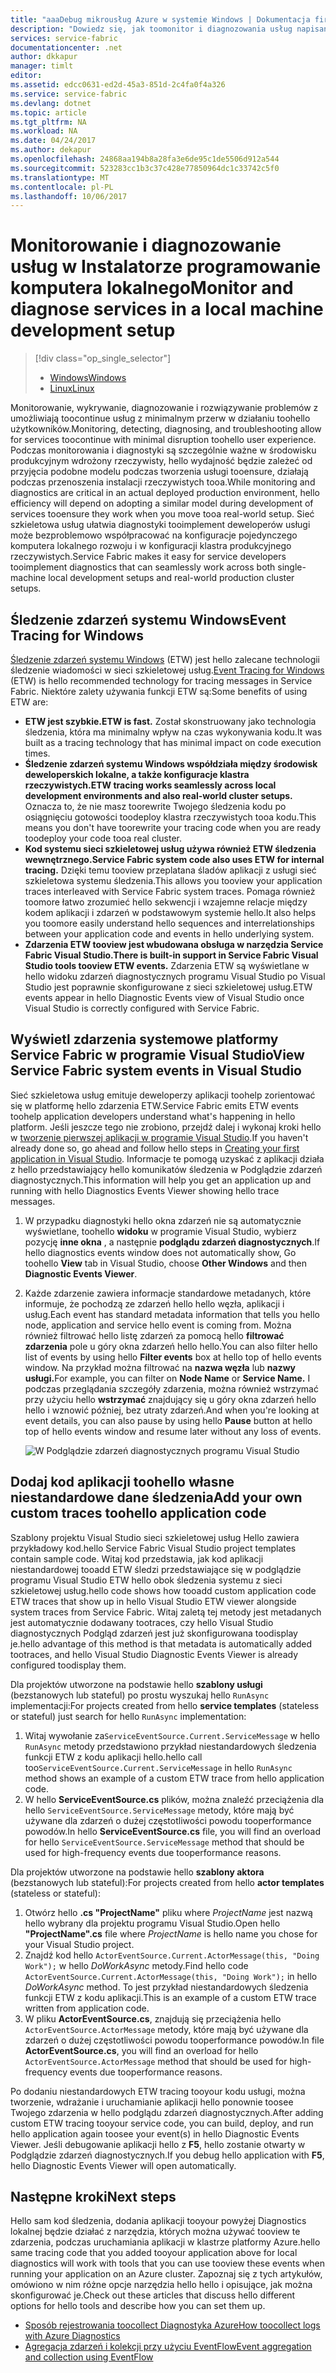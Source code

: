 ```yaml
---
title: "aaaDebug mikrousług Azure w systemie Windows | Dokumentacja firmy Microsoft"
description: "Dowiedz się, jak toomonitor i diagnozowania usług napisane przy użyciu usługi sieć szkieletowa usług Microsoft Azure na maszynie lokalnej."
services: service-fabric
documentationcenter: .net
author: dkkapur
manager: timlt
editor: 
ms.assetid: edcc0631-ed2d-45a3-851d-2c4fa0f4a326
ms.service: service-fabric
ms.devlang: dotnet
ms.topic: article
ms.tgt_pltfrm: NA
ms.workload: NA
ms.date: 04/24/2017
ms.author: dekapur
ms.openlocfilehash: 24868aa194b8a28fa3e6de95c1de5506d912a544
ms.sourcegitcommit: 523283cc1b3c37c428e77850964dc1c33742c5f0
ms.translationtype: MT
ms.contentlocale: pl-PL
ms.lasthandoff: 10/06/2017
---
```

# <a name="monitor-and-diagnose-services-in-a-local-machine-development-setup"></a><span data-ttu-id="7404c-103">Monitorowanie i diagnozowanie usług w Instalatorze programowanie komputera lokalnego</span><span class="sxs-lookup"><span data-stu-id="7404c-103">Monitor and diagnose services in a local machine development setup</span></span>
> [!div class="op_single_selector"]
> * [<span data-ttu-id="7404c-104">Windows</span><span class="sxs-lookup"><span data-stu-id="7404c-104">Windows</span></span>](service-fabric-diagnostics-how-to-monitor-and-diagnose-services-locally.md)
> * [<span data-ttu-id="7404c-105">Linux</span><span class="sxs-lookup"><span data-stu-id="7404c-105">Linux</span></span>](service-fabric-diagnostics-how-to-monitor-and-diagnose-services-locally-linux.md)
> 
> 

<span data-ttu-id="7404c-106">Monitorowanie, wykrywanie, diagnozowanie i rozwiązywanie problemów z umożliwiają toocontinue usług z minimalnym przerw w działaniu toohello użytkowników.</span><span class="sxs-lookup"><span data-stu-id="7404c-106">Monitoring, detecting, diagnosing, and troubleshooting allow for services toocontinue with minimal disruption toohello user experience.</span></span> <span data-ttu-id="7404c-107">Podczas monitorowania i diagnostyki są szczególnie ważne w środowisku produkcyjnym wdrożony rzeczywisty, hello wydajność będzie zależeć od przyjęcia podobne modelu podczas tworzenia usługi tooensure, działają podczas przenoszenia instalacji rzeczywistych tooa.</span><span class="sxs-lookup"><span data-stu-id="7404c-107">While monitoring and diagnostics are critical in an actual deployed production environment, hello efficiency will depend on adopting a similar model during development of services tooensure they work when you move tooa real-world setup.</span></span> <span data-ttu-id="7404c-108">Sieć szkieletowa usług ułatwia diagnostyki tooimplement deweloperów usługi może bezproblemowo współpracować na konfiguracje pojedynczego komputera lokalnego rozwoju i w konfiguracji klastra produkcyjnego rzeczywistych.</span><span class="sxs-lookup"><span data-stu-id="7404c-108">Service Fabric makes it easy for service developers tooimplement diagnostics that can seamlessly work across both single-machine local development setups and real-world production cluster setups.</span></span>

## <a name="event-tracing-for-windows"></a><span data-ttu-id="7404c-109">Śledzenie zdarzeń systemu Windows</span><span class="sxs-lookup"><span data-stu-id="7404c-109">Event Tracing for Windows</span></span>
<span data-ttu-id="7404c-110">[Śledzenie zdarzeń systemu Windows](https://msdn.microsoft.com/library/windows/desktop/bb968803.aspx) (ETW) jest hello zalecane technologii śledzenie wiadomości w sieci szkieletowej usług.</span><span class="sxs-lookup"><span data-stu-id="7404c-110">[Event Tracing for Windows](https://msdn.microsoft.com/library/windows/desktop/bb968803.aspx) (ETW) is hello recommended technology for tracing messages in Service Fabric.</span></span> <span data-ttu-id="7404c-111">Niektóre zalety używania funkcji ETW są:</span><span class="sxs-lookup"><span data-stu-id="7404c-111">Some benefits of using ETW are:</span></span>

* <span data-ttu-id="7404c-112">**ETW jest szybkie.**</span><span class="sxs-lookup"><span data-stu-id="7404c-112">**ETW is fast.**</span></span> <span data-ttu-id="7404c-113">Został skonstruowany jako technologia śledzenia, która ma minimalny wpływ na czas wykonywania kodu.</span><span class="sxs-lookup"><span data-stu-id="7404c-113">It was built as a tracing technology that has minimal impact on code execution times.</span></span>
* <span data-ttu-id="7404c-114">**Śledzenie zdarzeń systemu Windows współdziała między środowisk deweloperskich lokalne, a także konfiguracje klastra rzeczywistych.**</span><span class="sxs-lookup"><span data-stu-id="7404c-114">**ETW tracing works seamlessly across local development environments and also real-world cluster setups.**</span></span> <span data-ttu-id="7404c-115">Oznacza to, że nie masz toorewrite Twojego śledzenia kodu po osiągnięciu gotowości toodeploy klastra rzeczywistych tooa kodu.</span><span class="sxs-lookup"><span data-stu-id="7404c-115">This  means you don't have toorewrite your tracing code when you are ready toodeploy your code tooa real cluster.</span></span>
* <span data-ttu-id="7404c-116">**Kod systemu sieci szkieletowej usług używa również ETW śledzenia wewnętrznego.**</span><span class="sxs-lookup"><span data-stu-id="7404c-116">**Service Fabric system code also uses ETW for internal tracing.**</span></span> <span data-ttu-id="7404c-117">Dzięki temu tooview przeplatana śladów aplikacji z usługi sieć szkieletowa systemu śledzenia.</span><span class="sxs-lookup"><span data-stu-id="7404c-117">This allows you tooview your application traces interleaved with Service Fabric system traces.</span></span> <span data-ttu-id="7404c-118">Pomaga również toomore łatwo zrozumieć hello sekwencji i wzajemne relacje między kodem aplikacji i zdarzeń w podstawowym systemie hello.</span><span class="sxs-lookup"><span data-stu-id="7404c-118">It also helps you toomore easily understand hello sequences and interrelationships between your application code and events in hello underlying system.</span></span>
* <span data-ttu-id="7404c-119">**Zdarzenia ETW tooview jest wbudowana obsługa w narzędzia Service Fabric Visual Studio.**</span><span class="sxs-lookup"><span data-stu-id="7404c-119">**There is built-in support in Service Fabric Visual Studio tools tooview ETW events.**</span></span> <span data-ttu-id="7404c-120">Zdarzenia ETW są wyświetlane w hello widoku zdarzeń diagnostycznych programu Visual Studio po Visual Studio jest poprawnie skonfigurowane z sieci szkieletowej usług.</span><span class="sxs-lookup"><span data-stu-id="7404c-120">ETW events appear in hello Diagnostic Events view of Visual Studio once Visual Studio is correctly configured with Service Fabric.</span></span> 

## <a name="view-service-fabric-system-events-in-visual-studio"></a><span data-ttu-id="7404c-121">Wyświetl zdarzenia systemowe platformy Service Fabric w programie Visual Studio</span><span class="sxs-lookup"><span data-stu-id="7404c-121">View Service Fabric system events in Visual Studio</span></span>
<span data-ttu-id="7404c-122">Sieć szkieletowa usług emituje deweloperzy aplikacji toohelp zorientować się w platformę hello zdarzenia ETW.</span><span class="sxs-lookup"><span data-stu-id="7404c-122">Service Fabric emits ETW events toohelp application developers understand what's happening in hello platform.</span></span> <span data-ttu-id="7404c-123">Jeśli jeszcze tego nie zrobiono, przejdź dalej i wykonaj kroki hello w [tworzenie pierwszej aplikacji w programie Visual Studio](service-fabric-create-your-first-application-in-visual-studio.md).</span><span class="sxs-lookup"><span data-stu-id="7404c-123">If you haven't already done so, go ahead and follow hello steps in [Creating your first application in Visual Studio](service-fabric-create-your-first-application-in-visual-studio.md).</span></span> <span data-ttu-id="7404c-124">Informacje te pomogą uzyskać z aplikacji działa z hello przedstawiający hello komunikatów śledzenia w Podglądzie zdarzeń diagnostycznych.</span><span class="sxs-lookup"><span data-stu-id="7404c-124">This information will help you get an application up and running with hello Diagnostics Events Viewer showing hello trace messages.</span></span>

1. <span data-ttu-id="7404c-125">W przypadku diagnostyki hello okna zdarzeń nie są automatycznie wyświetlane, toohello **widoku** w programie Visual Studio, wybierz pozycję **inne okna** , a następnie **podglądu zdarzeń diagnostycznych**.</span><span class="sxs-lookup"><span data-stu-id="7404c-125">If hello diagnostics events window does not automatically show, Go toohello **View** tab in Visual Studio, choose **Other Windows** and then **Diagnostic Events Viewer**.</span></span>
2. <span data-ttu-id="7404c-126">Każde zdarzenie zawiera informacje standardowe metadanych, które informuje, że pochodzą ze zdarzeń hello hello węzła, aplikacji i usług.</span><span class="sxs-lookup"><span data-stu-id="7404c-126">Each event has standard metadata information that tells you hello node, application and service hello event is coming from.</span></span> <span data-ttu-id="7404c-127">Można również filtrować hello listę zdarzeń za pomocą hello **filtrować zdarzenia** pole u góry okna zdarzeń hello hello.</span><span class="sxs-lookup"><span data-stu-id="7404c-127">You can also filter hello list of events by using hello **Filter events** box at hello top of hello events window.</span></span> <span data-ttu-id="7404c-128">Na przykład można filtrować na **nazwa węzła** lub **nazwy usługi.**</span><span class="sxs-lookup"><span data-stu-id="7404c-128">For example, you can filter on **Node Name** or **Service Name.**</span></span> <span data-ttu-id="7404c-129">I podczas przeglądania szczegóły zdarzenia, można również wstrzymać przy użyciu hello **wstrzymać** znajdujący się u góry okna zdarzeń hello hello i wznowić później, bez utraty zdarzeń.</span><span class="sxs-lookup"><span data-stu-id="7404c-129">And when you're looking at event details, you can also pause by using hello **Pause** button at hello top of hello events window and resume later without any loss of events.</span></span>
   
   ![W Podglądzie zdarzeń diagnostycznych programu Visual Studio](./media/service-fabric-diagnostics-how-to-monitor-and-diagnose-services-locally/DiagEventsExamples2.png)

## <a name="add-your-own-custom-traces-toohello-application-code"></a><span data-ttu-id="7404c-131">Dodaj kod aplikacji toohello własne niestandardowe dane śledzenia</span><span class="sxs-lookup"><span data-stu-id="7404c-131">Add your own custom traces toohello application code</span></span>
<span data-ttu-id="7404c-132">Szablony projektu Visual Studio sieci szkieletowej usług Hello zawiera przykładowy kod.</span><span class="sxs-lookup"><span data-stu-id="7404c-132">hello Service Fabric Visual Studio project templates contain sample code.</span></span> <span data-ttu-id="7404c-133">Witaj kod przedstawia, jak kod aplikacji niestandardowej tooadd ETW śledzi przedstawiające się w podglądzie programu Visual Studio ETW hello obok śledzenia systemu z sieci szkieletowej usług.</span><span class="sxs-lookup"><span data-stu-id="7404c-133">hello code shows how tooadd custom application code ETW traces that show up in hello Visual Studio ETW viewer alongside system traces from Service Fabric.</span></span> <span data-ttu-id="7404c-134">Witaj zaletą tej metody jest metadanych jest automatycznie dodawany tootraces, czy hello Visual Studio diagnostycznych Podgląd zdarzeń jest już skonfigurowana toodisplay je.</span><span class="sxs-lookup"><span data-stu-id="7404c-134">hello advantage of this method is that metadata is automatically added tootraces, and hello Visual Studio Diagnostic Events Viewer is already configured toodisplay them.</span></span>

<span data-ttu-id="7404c-135">Dla projektów utworzone na podstawie hello **szablony usługi** (bezstanowych lub stateful) po prostu wyszukaj hello `RunAsync` implementacji:</span><span class="sxs-lookup"><span data-stu-id="7404c-135">For projects created from hello **service templates** (stateless or stateful) just search for hello `RunAsync` implementation:</span></span>

1. <span data-ttu-id="7404c-136">Witaj wywołanie za`ServiceEventSource.Current.ServiceMessage` w hello `RunAsync` metody przedstawiono przykład niestandardowych śledzenia funkcji ETW z kodu aplikacji hello.</span><span class="sxs-lookup"><span data-stu-id="7404c-136">hello call too`ServiceEventSource.Current.ServiceMessage` in hello `RunAsync` method shows an example of a custom ETW trace from hello application code.</span></span>
2. <span data-ttu-id="7404c-137">W hello **ServiceEventSource.cs** plików, można znaleźć przeciążenia dla hello `ServiceEventSource.ServiceMessage` metody, które mają być używane dla zdarzeń o dużej częstotliwości powodu tooperformance powodów.</span><span class="sxs-lookup"><span data-stu-id="7404c-137">In hello **ServiceEventSource.cs** file, you will find an overload for hello `ServiceEventSource.ServiceMessage` method that should be used for high-frequency events due tooperformance reasons.</span></span>

<span data-ttu-id="7404c-138">Dla projektów utworzone na podstawie hello **szablony aktora** (bezstanowych lub stateful):</span><span class="sxs-lookup"><span data-stu-id="7404c-138">For projects created from hello **actor templates** (stateless or stateful):</span></span>

1. <span data-ttu-id="7404c-139">Otwórz hello **.cs "ProjectName"** pliku where *ProjectName* jest nazwą hello wybrany dla projektu programu Visual Studio.</span><span class="sxs-lookup"><span data-stu-id="7404c-139">Open hello **"ProjectName".cs** file where *ProjectName* is hello name you chose for your Visual Studio project.</span></span>  
2. <span data-ttu-id="7404c-140">Znajdź kod hello `ActorEventSource.Current.ActorMessage(this, "Doing Work");` w hello *DoWorkAsync* metody.</span><span class="sxs-lookup"><span data-stu-id="7404c-140">Find hello code `ActorEventSource.Current.ActorMessage(this, "Doing Work");` in hello *DoWorkAsync* method.</span></span>  <span data-ttu-id="7404c-141">To jest przykład niestandardowych śledzenia funkcji ETW z kodu aplikacji.</span><span class="sxs-lookup"><span data-stu-id="7404c-141">This is an example of a custom ETW trace written from application code.</span></span>  
3. <span data-ttu-id="7404c-142">W pliku **ActorEventSource.cs**, znajdują się przeciążenia hello `ActorEventSource.ActorMessage` metody, które mają być używane dla zdarzeń o dużej częstotliwości powodu tooperformance powodów.</span><span class="sxs-lookup"><span data-stu-id="7404c-142">In file **ActorEventSource.cs**, you will find an overload for hello `ActorEventSource.ActorMessage` method that should be used for high-frequency events due tooperformance reasons.</span></span>

<span data-ttu-id="7404c-143">Po dodaniu niestandardowych ETW tracing tooyour kodu usługi, można tworzenie, wdrażanie i uruchamianie aplikacji hello ponownie toosee Twojego zdarzenia w hello podglądu zdarzeń diagnostycznych.</span><span class="sxs-lookup"><span data-stu-id="7404c-143">After adding custom ETW tracing tooyour service code, you can build, deploy, and run hello application again toosee your event(s) in hello Diagnostic Events Viewer.</span></span> <span data-ttu-id="7404c-144">Jeśli debugowanie aplikacji hello z **F5**, hello zostanie otwarty w Podglądzie zdarzeń diagnostycznych.</span><span class="sxs-lookup"><span data-stu-id="7404c-144">If you debug hello application with **F5**, hello Diagnostic Events Viewer will open automatically.</span></span>

## <a name="next-steps"></a><span data-ttu-id="7404c-145">Następne kroki</span><span class="sxs-lookup"><span data-stu-id="7404c-145">Next steps</span></span>
<span data-ttu-id="7404c-146">Hello sam kod śledzenia, dodania aplikacji tooyour powyżej Diagnostics lokalnej będzie działać z narzędzia, których można używać tooview te zdarzenia, podczas uruchamiania aplikacji w klastrze platformy Azure.</span><span class="sxs-lookup"><span data-stu-id="7404c-146">hello same tracing code that you added tooyour application above for local diagnostics will work with tools that you can use tooview these events when running your application on an Azure cluster.</span></span> <span data-ttu-id="7404c-147">Zapoznaj się z tych artykułów, omówiono w nim różne opcje narzędzia hello hello i opisujące, jak można skonfigurować je.</span><span class="sxs-lookup"><span data-stu-id="7404c-147">Check out these articles that discuss hello different options for hello tools and describe how you can set them up.</span></span>

* [<span data-ttu-id="7404c-148">Sposób rejestrowania toocollect Diagnostyka Azure</span><span class="sxs-lookup"><span data-stu-id="7404c-148">How toocollect logs with Azure Diagnostics</span></span>](service-fabric-diagnostics-how-to-setup-wad.md)
* [<span data-ttu-id="7404c-149">Agregacja zdarzeń i kolekcji przy użyciu EventFlow</span><span class="sxs-lookup"><span data-stu-id="7404c-149">Event aggregation and collection using EventFlow</span></span>](service-fabric-diagnostics-event-aggregation-eventflow.md)

